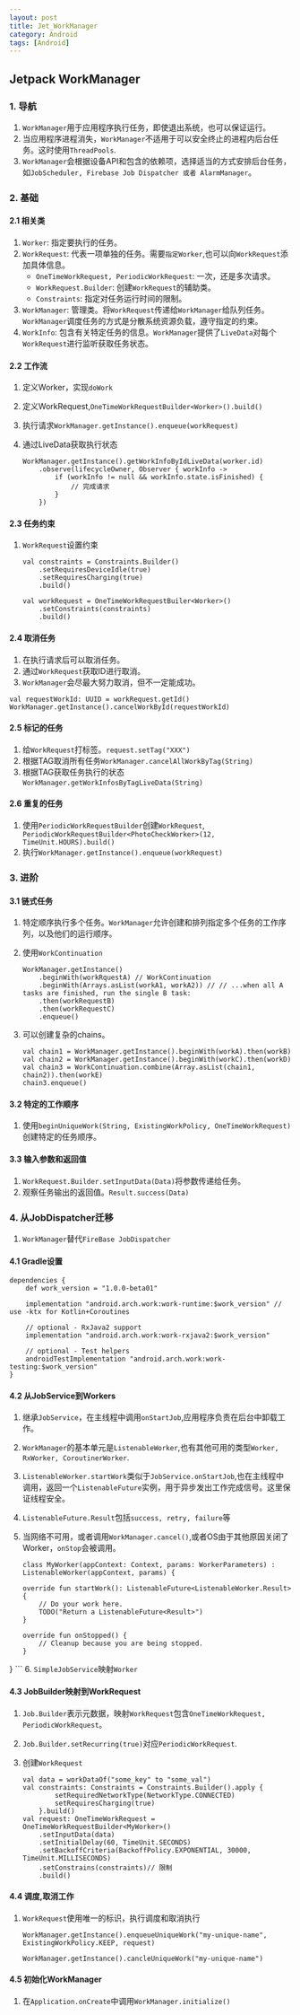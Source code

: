 ```yaml
---
layout: post
title: Jet_WorkManager
category: Android
tags: [Android]
---
```


## Jetpack WorkManager


### 1. 导航
1. `WorkManager`用于应用程序执行任务，即使退出系统，也可以保证运行。
2. 当应用程序进程消失，`WorkManager`不适用于可以安全终止的进程内后台任务。这时使用`ThreadPools`.
3. `WorkManager`会根据设备API和包含的依赖项，选择适当的方式安排后台任务，如`JobScheduler, Firebase Job Dispatcher 或者 AlarmManager`。


### 2. 基础

#### 2.1 相关类
1. `Worker`: 指定要执行的任务。
2. `WorkRequest`: 代表一项单独的任务。需要`指定Worker`,也可以向`WorkRequest`添加具体信息。
	* `OneTimeWorkRequest, PeriodicWorkRequest`: 一次，还是多次请求。
	* `WorkRequest.Builder`: 创建`WorkRequest`的辅助类。
	* `Constraints`: 指定对任务运行时间的限制。
3. `WorkManager`: 管理类。将`WorkRequest`传递给`WorkManager`给队列任务。`WorkManager`调度任务的方式是分散系统资源负载，遵守指定的约束。
4. `WorkInfo`: 包含有关特定任务的信息。`WorkManager`提供了`LiveData`对每个`WorkRequest`进行监听获取任务状态。

#### 2.2 工作流
1. 定义Worker，实现`doWork`
2. 定义WorkRequest,`OneTimeWorkRequestBuilder<Worker>().build()`
3. 执行请求`WorkManager.getInstance().enqueue(workRequest)`
4. 通过LiveData获取执行状态

	```
	WorkManager.getInstance().getWorkInfoByIdLiveData(worker.id)
		.observe(lifecycleOwner, Observer { workInfo -> 
			if (workInfo != null && workInfo.state.isFinished) {
				// 完成请求
			}
		})
	```

#### 2.3 任务约束
1. `WorkRequest`设置约束

	```
	val constraints = Constraints.Builder()
		.setRequiresDeviceIdle(true)
		.setRequiresCharging(true)
		.build()
	
	val workRequest = OneTimeWorkRequestBuiler<Worker>()
		.setConstraints(constraints)
		.build()
	```

#### 2.4 取消任务
1. 在执行请求后可以取消任务。
2. 通过`WorkRequest`获取ID进行取消。
3. `WorkManager`会尽最大努力取消，但不一定能成功。

```
val requestWorkId: UUID = workRequest.getId()
WorkManager.getInstance().cancelWorkById(requestWorkId)
```

#### 2.5 标记的任务
1. 给`WorkRequest`打标签。`request.setTag("XXX")`
2. 根据TAG取消所有任务`WorkManager.cancelAllWorkByTag(String)`  
3. 根据TAG获取任务执行的状态`WorkManager.getWorkInfosByTagLiveData(String)`

#### 2.6 重复的任务
1. 使用`PeriodicWorkRequestBuilder`创建`WorkRequest`, ` PeriodicWorkRequestBuilder<PhotoCheckWorker>(12, TimeUnit.HOURS).build()`
2. 执行`WorkManager.getInstance().enqueue(workRequest)`

### 3. 进阶


#### 3.1 链式任务
1. 特定顺序执行多个任务。`WorkManager`允许创建和排列指定多个任务的工作序列，以及他们的运行顺序。
2. 使用`WorkContinuation`

	```
	WorkManager.getInstance()
		.beginWith(workRquestA) // WorkContinuation
		.beginWith(Arrays.asList(workA1, workA2)) // // ...when all A tasks are finished, run the single B task:
		.then(workRequestB)
		.then(workRequestC)
		.enqueue()
	```
3. 可以创建复杂的chains。

	```
	val chain1 = WorkManager.getInstance().beginWith(workA).then(workB)
	val chain2 = WorkManager.getInstance().beginWith(workC).then(workD)
	val chain3 = WorkContinuation.combine(Array.asList(chain1, chain2)).then(workE)
	chain3.enqueue()
	```

#### 3.2 特定的工作顺序
1. 使用`beginUniqueWork(String, ExistingWorkPolicy, OneTimeWorkRequest)`创建特定的任务顺序。

#### 3.3 输入参数和返回值
1. `WorkRequest.Builder.setInputData(Data)`将参数传递给任务。
2. 观察任务输出的返回值。`Result.success(Data)`

### 4. 从JobDispatcher迁移
1. `WorkManager`替代`FireBase JobDispatcher`

#### 4.1 Gradle设置
```
dependencies {
    def work_version = "1.0.0-beta01"

    implementation "android.arch.work:work-runtime:$work_version" // use -ktx for Kotlin+Coroutines

    // optional - RxJava2 support
    implementation "android.arch.work:work-rxjava2:$work_version"

    // optional - Test helpers
    androidTestImplementation "android.arch.work:work-testing:$work_version"
}
```

#### 4.2 从JobService到Workers
1. 继承`JobService`，在主线程中调用`onStartJob`,应用程序负责在后台中卸载工作。
2. `WorkManager`的基本单元是`ListenableWorker`,也有其他可用的类型`Worker, RxWorker, CoroutinerWorker`.
3. `ListenableWorker.startWork`类似于`JobService.onStartJob`,也在主线程中调用，返回一个`ListenableFuture`实例，用于异步发出工作完成信号。这里保证线程安全。
4. `ListenableFuture.Result`包括`success, retry, failure`等
5. 当网络不可用，或者调用`WorkManager.cancel()`,或者OS由于其他原因关闭了Worker，`onStop`会被调用。

	```
	class MyWorker(appContext: Context, params: WorkerParameters) :  
    ListenableWorker(appContext, params) {

    override fun startWork(): ListenableFuture<ListenableWorker.Result> {
        // Do your work here.
        TODO("Return a ListenableFuture<Result>")
    }

    override fun onStopped() {
        // Cleanup because you are being stopped.
    }
}
	```
6. `SimpleJobService`映射`Worker`

#### 4.3 JobBuilder映射到WorkRequest
1. `Job.Builder`表示元数据，映射`WorkRequest`包含`OneTimeWorkRequest, PeriodicWorkRequest`。
2. `Job.Builder.setRecurring(true)`对应`PeriodicWorkRequest`.
3. 创建`WorkRequest`

	```
	val data = workDataOf("some_key" to "some_val")
	val constraints: Constraints = Constraints.Builder().apply {
		    setRequiredNetworkType(NetworkType.CONNECTED)
		    setRequiresCharging(true)
		}.build()
	val request: OneTimeWorkRequest = OneTimeWorkRequestBuilder<MyWorker>()
		.setInputData(data)
		.setInitialDelay(60, TimeUnit.SECONDS)
		.setBackoffCriteria(BackoffPolicy.EXPONENTIAL, 30000, TimeUnit.MILLISECONDS)
		.setConstrains(constraints)// 限制
		.build()
	```

#### 4.4 调度,取消工作
1. `WorkRequest`使用唯一的标识，执行调度和取消执行

	```
	WorkManager.getInstance().enqueueUniqueWork("my-unique-name", ExistingWorkPolicy.KEEP, request)
	
	WorkManager.getInstance().cancleUniqueWork("my-unique-name")
	```

#### 4.5 初始化WorkManager
1. 在`Application.onCreate`中调用`WorkManager.initialize()`
